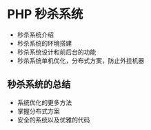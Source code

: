 # PHP 秒杀系统
* 秒杀系统介绍
* 秒杀系统的环境搭建
* 秒杀系统设计和前后台的功能
* 秒杀系统单机优化，分布式方案，防止外挂机器


## 秒杀系统的总结
* 系统优化的更多方法
* 掌握分布式方案
* 安全的系统以及优雅的代码